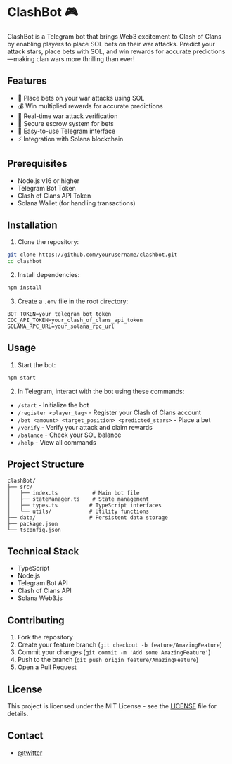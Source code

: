 # ClashBot 🎮

ClashBot is a Telegram bot that brings Web3 excitement to Clash of Clans by enabling players to place SOL bets on their war attacks. Predict your attack stars, place bets with SOL, and win rewards for accurate predictions—making clan wars more thrilling than ever!

## Features

- 🎯 Place bets on your war attacks using SOL
- 💰 Win multiplied rewards for accurate predictions
- 🔄 Real-time war attack verification
- 🏦 Secure escrow system for bets
- 📱 Easy-to-use Telegram interface
- ⚡ Integration with Solana blockchain

## Prerequisites

- Node.js v16 or higher
- Telegram Bot Token
- Clash of Clans API Token
- Solana Wallet (for handling transactions)

## Installation

1. Clone the repository:
```bash
git clone https://github.com/yourusername/clashbot.git
cd clashbot
```

2. Install dependencies:
```bash
npm install
```

3. Create a `.env` file in the root directory:
```env
BOT_TOKEN=your_telegram_bot_token
COC_API_TOKEN=your_clash_of_clans_api_token
SOLANA_RPC_URL=your_solana_rpc_url
```

## Usage

1. Start the bot:
```bash
npm start
```

2. In Telegram, interact with the bot using these commands:
- `/start` - Initialize the bot
- `/register <player_tag>` - Register your Clash of Clans account
- `/bet <amount> <target_position> <predicted_stars>` - Place a bet
- `/verify` - Verify your attack and claim rewards
- `/balance` - Check your SOL balance
- `/help` - View all commands

## Project Structure

```
clashBot/
├── src/
│   ├── index.ts           # Main bot file
│   ├── stateManager.ts    # State management
│   ├── types.ts          # TypeScript interfaces
│   └── utils/            # Utility functions
├── data/                 # Persistent data storage
├── package.json
└── tsconfig.json
```

## Technical Stack

- TypeScript
- Node.js
- Telegram Bot API
- Clash of Clans API
- Solana Web3.js

## Contributing

1. Fork the repository
2. Create your feature branch (`git checkout -b feature/AmazingFeature`)
3. Commit your changes (`git commit -m 'Add some AmazingFeature'`)
4. Push to the branch (`git push origin feature/AmazingFeature`)
5. Open a Pull Request

## License

This project is licensed under the MIT License - see the [LICENSE](LICENSE) file for details.

## Contact

- [@twitter](https://x.com/ritikbhatt020)

